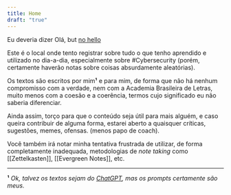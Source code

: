 ```yaml
---
title: Home
draft: "true"
---
```

Eu deveria dizer Olá, but [no hello](https://nohello.net/)

Este é o local onde tento registrar sobre tudo o que tenho aprendido e utilizado no dia-a-dia, especialmente sobre #Cybersecurity (porém, certamente haverão notas sobre coisas absurdamente aleatórias).

Os textos são escritos por mim**¹** e para mim, de forma que não há nenhum compromisso com a verdade, nem com a Academia Brasileira de Letras, muito menos com a coesão e a coerência, termos cujo significado eu não saberia diferenciar.

Ainda assim, torço para que o conteúdo seja útil para mais alguém, e caso queira contribuir de alguma forma, estarei aberto a quaisquer críticas, sugestões, memes, ofensas. (menos papo de coach).

Você também irá notar minha tentativa frustrada de utilizar, de forma completamente inadequada, metodologias de *note taking*  como [[Zettelkasten]], [[Evergreen Notes]], etc.

---

**¹** *Ok, talvez os textos sejam do [ChatGPT](https://chat.openai.com/), mas os prompts certamente são meus.*
